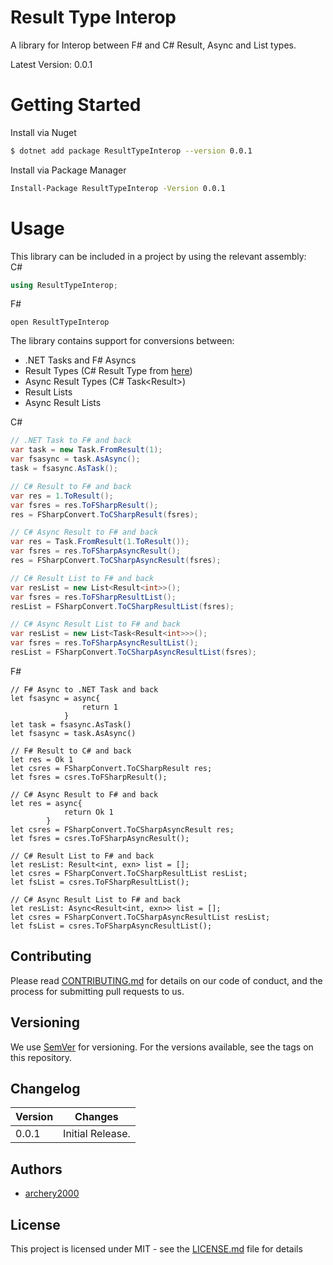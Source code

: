 # Result Type Interop

A library for Interop between F# and C# Result, Async and List types.

Latest Version: 0.0.1

# Getting Started

Install via Nuget
```bash
$ dotnet add package ResultTypeInterop --version 0.0.1
```

Install via Package Manager
```bash
Install-Package ResultTypeInterop -Version 0.0.1
```

# Usage
This library can be included in a project by using the relevant assembly:<br>
C#
```c#
using ResultTypeInterop;
```
F#
```f#
open ResultTypeInterop
```

The library contains support for conversions between:
- .NET Tasks and F# Asyncs
- Result Types (C# Result Type from [here](https://github.com/archery2000/CSharpResult))
- Async Result Types (C# Task<Result<T>>)
- Result Lists
- Async Result Lists

C#
```c#
// .NET Task to F# and back
var task = new Task.FromResult(1);
var fsasync = task.AsAsync();
task = fsasync.AsTask();

// C# Result to F# and back
var res = 1.ToResult();
var fsres = res.ToFSharpResult();
res = FSharpConvert.ToCSharpResult(fsres);

// C# Async Result to F# and back
var res = Task.FromResult(1.ToResult());
var fsres = res.ToFSharpAsyncResult();
res = FSharpConvert.ToCSharpAsyncResult(fsres);

// C# Result List to F# and back
var resList = new List<Result<int>>();
var fsres = res.ToFSharpResultList();
resList = FSharpConvert.ToCSharpResultList(fsres);

// C# Async Result List to F# and back
var resList = new List<Task<Result<int>>>();
var fsres = res.ToFSharpAsyncResultList();
resList = FSharpConvert.ToCSharpAsyncResultList(fsres);
```

F#
```f#
// F# Async to .NET Task and back
let fsasync = async{
                return 1
            }
let task = fsasync.AsTask()
let fsasync = task.AsAsync()

// F# Result to C# and back
let res = Ok 1
let csres = FSharpConvert.ToCSharpResult res;
let fsres = csres.ToFSharpResult();

// C# Async Result to F# and back
let res = async{
            return Ok 1
        }
let csres = FSharpConvert.ToCSharpAsyncResult res;
let fsres = csres.ToFSharpAsyncResult();

// C# Result List to F# and back
let resList: Result<int, exn> list = [];
let csres = FSharpConvert.ToCSharpResultList resList;
let fsList = csres.ToFSharpResultList();

// C# Async Result List to F# and back
let resList: Async<Result<int, exn>> list = [];
let csres = FSharpConvert.ToCSharpAsyncResultList resList;
let fsList = csres.ToFSharpAsyncResultList();
```

## Contributing
Please read [CONTRIBUTING.md](CONTRIBUTING.MD) for details on our code of conduct, and the process for submitting pull requests to us.


## Versioning 
We use [SemVer](https://semver.org/) for versioning. For the versions available, see the tags on this repository.

## Changelog
| Version | Changes |
|---|---|
|0.0.1|Initial Release.

## Authors
* [archery2000](mailto:ong.yh@atomi.cloud) 

## License
This project is licensed under MIT - see the [LICENSE.md](LICENSE.MD) file for details